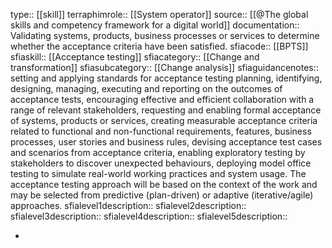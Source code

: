 type:: [[skill]]
terraphimrole:: [[System operator]]
source:: [[@The global skills and competency framework for a digital world]]
documentation:: Validating systems, products, business processes or services to determine whether the acceptance criteria have been satisfied.
sfiacode:: [[BPTS]]
sfiaskill:: [[Acceptance testing]]
sfiacategory:: [[Change and transformation]]
sfiasubcategory:: [[Change analysis]]
sfiaguidancenotes:: setting and applying standards for acceptance testing planning, identifying, designing, managing, executing and reporting on the outcomes of acceptance tests, encouraging effective and efficient collaboration with a range of relevant stakeholders, requesting and enabling formal acceptance of systems, products or services, creating measurable acceptance criteria related to functional and non-functional requirements, features, business processes, user stories and business rules, devising acceptance test cases and scenarios from acceptance criteria, enabling exploratory testing by stakeholders to discover unexpected behaviours, deploying model office testing to simulate real-world working practices and system usage. The acceptance testing approach will be based on the context of the work and may be selected from predictive (plan-driven) or adaptive (iterative/agile) approaches.
sfialevel1description::
sfialevel2description::
sfialevel3description::
sfialevel4description::
sfialevel5description::

-